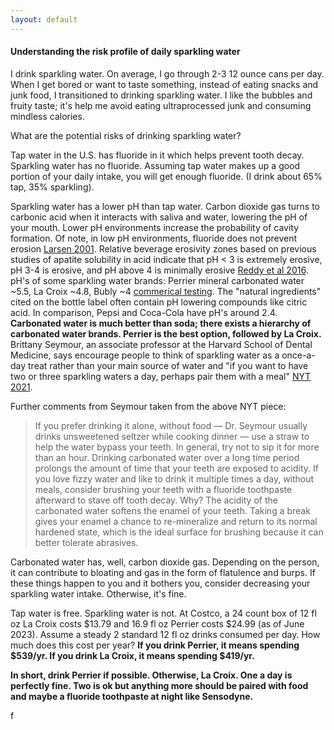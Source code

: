 ```yaml
---
layout: default
---
```


#### Understanding the risk profile of daily sparkling water

I drink sparkling water. On average, I go through 2-3 12 ounce cans per day. When I get bored or want to taste something, instead of eating snacks and junk food, I transitioned to drinking sparkling water. I like the bubbles and fruity taste; it's help me avoid eating ultraprocessed junk and consuming mindless calories.

What are the potential risks of drinking sparkling water?

Tap water in the U.S. has fluoride in it which helps prevent tooth decay. Sparkling water has no fluoride. Assuming tap water makes up a good portion of your daily intake, you will get enough fluoride. (I drink about 65% tap, 35% sparkling).

Sparkling water has a lower pH than tap water. Carbon dioxide gas turns to carbonic acid when it interacts with saliva and water, lowering the pH of your mouth. Lower pH environments increase the probability of cavity formation. Of note, in low pH environments, fluoride does not prevent erosion [Larsen 2001](https://pubmed.ncbi.nlm.nih.gov/11385205/). Relative beverage erosivity zones based on previous studies of apatite solubility in acid indicate that pH < 3 is extremely erosive, pH 3-4 is erosive, and pH above 4 is minimally erosive [Reddy et al 2016](https://www.ncbi.nlm.nih.gov/pmc/articles/PMC4808596/). pH's of some sparkling water brands: Perrier mineral carbonated water ~5.5, La Croix ~4.8, Bubly ~4 [commerical testing](https://www.cbc.ca/news/canada/marketplace-carbonated-water-test-1.6245588). The "natural ingredients" cited on the bottle label often contain pH lowering compounds like citric acid. In comparison, Pepsi and Coca-Cola have pH's around 2.4. **Carbonated water is much better than soda; there exists a hierarchy of carbonated water brands. Perrier is the best option, followed by La Croix.** Brittany Seymour, an associate professor at the Harvard School of Dental Medicine, says encourage people to think of sparkling water as a once-a-day treat rather than your main source of water and "if you want to have two or three sparkling waters a day, perhaps pair them with a meal" [NYT 2021](https://www.nytimes.com/2021/09/14/well/eat/seltzer-water-benefits.html).

Further comments from Seymour taken from the above NYT piece:
  > If you prefer drinking it alone, without food — Dr. Seymour usually drinks unsweetened seltzer while cooking dinner — use a straw to help the water bypass your teeth. In general, try not to sip it for more than an hour. Drinking carbonated water over a long time period prolongs the amount of time that your teeth are exposed to acidity. If you love fizzy water and like to drink it multiple times a day, without meals, consider brushing your teeth with a fluoride toothpaste afterward to stave off tooth decay. Why? The acidity of the carbonated water softens the enamel of your teeth. Taking a break gives your enamel a chance to re-mineralize and return to its normal hardened state, which is the ideal surface for brushing because it can better tolerate abrasives.


Carbonated water has, well, carbon dioxide gas. Depending on the person, it can contribute to bloating and gas in the form of flatulence and burps. If these things happen to you and it bothers you, consider decreasing your sparkling water intake. Otherwise, it's fine.

Tap water is free. Sparkling water is not. At Costco, a 24 count box of 12 fl oz La Croix costs $13.79 and 16.9 fl oz Perrier costs $24.99 (as of June 2023). Assume a steady 2 standard 12 fl oz drinks consumed per day. How much does this cost per year? **If you drink Perrier, it means spending $539/yr. If you drink La Croix, it means spending $419/yr.**

**In short, drink Perrier if possible. Otherwise, La Croix. One a day is perfectly fine. Two is ok but anything more should be paired with food and maybe a fluoride toothpaste at night like Sensodyne.**























f
